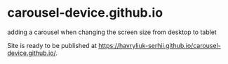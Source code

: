 # carousel-device.github.io



adding a carousel when changing the screen size from desktop to tablet


Site is ready to be published at https://havryliuk-serhii.github.io/carousel-device.github.io/.
